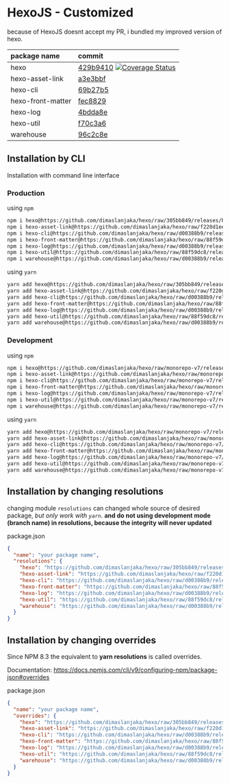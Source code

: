 # HexoJS - Customized
because of HexoJS doesnt accept my PR, i bundled my improved version of hexo.

| package name | commit |
| :--- | :--- | 
| hexo | [429b9410](https://github.com/dimaslanjaka/hexo/commit/429b9410)  [![Coverage Status](https://coveralls.io/repos/github/dimaslanjaka/hexo/badge.svg)](https://coveralls.io/github/dimaslanjaka/hexo) | 
| hexo-asset-link | [a3e3bbf](https://github.com/dimaslanjaka/hexo-asset-link/commit/a3e3bbf) | 
| hexo-cli | [69b27b5](https://github.com/dimaslanjaka/hexo-cli/commit/69b27b5) | 
| hexo-front-matter | [fec8829](https://github.com/dimaslanjaka/hexo-front-matter/commit/fec8829) | 
| hexo-log | [4bdda8e](https://github.com/dimaslanjaka/hexo-log/commit/4bdda8e) | 
| hexo-util | [f70c3a6](https://github.com/dimaslanjaka/hexo-util/commit/f70c3a6) | 
| warehouse | [96c2c8e](https://github.com/dimaslanjaka/warehouse/commit/96c2c8e) | 

## Installation by CLI
Installation with command line interface

### Production

using `npm`
```bash
npm i hexo@https://github.com/dimaslanjaka/hexo/raw/305bb849/releases/hexo.tgz
npm i hexo-asset-link@https://github.com/dimaslanjaka/hexo/raw/f220d1ee/releases/hexo-asset-link.tgz
npm i hexo-cli@https://github.com/dimaslanjaka/hexo/raw/d00388b9/releases/hexo-cli.tgz
npm i hexo-front-matter@https://github.com/dimaslanjaka/hexo/raw/88f59dc8/releases/hexo-front-matter.tgz
npm i hexo-log@https://github.com/dimaslanjaka/hexo/raw/d00388b9/releases/hexo-log.tgz
npm i hexo-util@https://github.com/dimaslanjaka/hexo/raw/88f59dc8/releases/hexo-util.tgz
npm i warehouse@https://github.com/dimaslanjaka/hexo/raw/d00388b9/releases/warehouse.tgz
```

using `yarn`
```bash
yarn add hexo@https://github.com/dimaslanjaka/hexo/raw/305bb849/releases/hexo.tgz
yarn add hexo-asset-link@https://github.com/dimaslanjaka/hexo/raw/f220d1ee/releases/hexo-asset-link.tgz
yarn add hexo-cli@https://github.com/dimaslanjaka/hexo/raw/d00388b9/releases/hexo-cli.tgz
yarn add hexo-front-matter@https://github.com/dimaslanjaka/hexo/raw/88f59dc8/releases/hexo-front-matter.tgz
yarn add hexo-log@https://github.com/dimaslanjaka/hexo/raw/d00388b9/releases/hexo-log.tgz
yarn add hexo-util@https://github.com/dimaslanjaka/hexo/raw/88f59dc8/releases/hexo-util.tgz
yarn add warehouse@https://github.com/dimaslanjaka/hexo/raw/d00388b9/releases/warehouse.tgz

```

### Development

using `npm`
```bash
npm i hexo@https://github.com/dimaslanjaka/hexo/raw/monorepo-v7/releases/hexo.tgz
npm i hexo-asset-link@https://github.com/dimaslanjaka/hexo/raw/monorepo-v7/releases/hexo-asset-link.tgz
npm i hexo-cli@https://github.com/dimaslanjaka/hexo/raw/monorepo-v7/releases/hexo-cli.tgz
npm i hexo-front-matter@https://github.com/dimaslanjaka/hexo/raw/monorepo-v7/releases/hexo-front-matter.tgz
npm i hexo-log@https://github.com/dimaslanjaka/hexo/raw/monorepo-v7/releases/hexo-log.tgz
npm i hexo-util@https://github.com/dimaslanjaka/hexo/raw/monorepo-v7/releases/hexo-util.tgz
npm i warehouse@https://github.com/dimaslanjaka/hexo/raw/monorepo-v7/releases/warehouse.tgz
```

using `yarn`
```bash
yarn add hexo@https://github.com/dimaslanjaka/hexo/raw/monorepo-v7/releases/hexo.tgz
yarn add hexo-asset-link@https://github.com/dimaslanjaka/hexo/raw/monorepo-v7/releases/hexo-asset-link.tgz
yarn add hexo-cli@https://github.com/dimaslanjaka/hexo/raw/monorepo-v7/releases/hexo-cli.tgz
yarn add hexo-front-matter@https://github.com/dimaslanjaka/hexo/raw/monorepo-v7/releases/hexo-front-matter.tgz
yarn add hexo-log@https://github.com/dimaslanjaka/hexo/raw/monorepo-v7/releases/hexo-log.tgz
yarn add hexo-util@https://github.com/dimaslanjaka/hexo/raw/monorepo-v7/releases/hexo-util.tgz
yarn add warehouse@https://github.com/dimaslanjaka/hexo/raw/monorepo-v7/releases/warehouse.tgz

```

## Installation by changing resolutions
changing module `resolutions` can changed whole source of desired package, _but only work with `yarn`_. **and do not using development mode (branch name) in resolutions, because the integrity will never updated**

package.json
```json
{
  "name": "your package name",
  "resolutions": {
    "hexo": "https://github.com/dimaslanjaka/hexo/raw/305bb849/releases/hexo.tgz",
    "hexo-asset-link": "https://github.com/dimaslanjaka/hexo/raw/f220d1ee/releases/hexo-asset-link.tgz",
    "hexo-cli": "https://github.com/dimaslanjaka/hexo/raw/d00388b9/releases/hexo-cli.tgz",
    "hexo-front-matter": "https://github.com/dimaslanjaka/hexo/raw/88f59dc8/releases/hexo-front-matter.tgz",
    "hexo-log": "https://github.com/dimaslanjaka/hexo/raw/d00388b9/releases/hexo-log.tgz",
    "hexo-util": "https://github.com/dimaslanjaka/hexo/raw/88f59dc8/releases/hexo-util.tgz",
    "warehouse": "https://github.com/dimaslanjaka/hexo/raw/d00388b9/releases/warehouse.tgz"
  }
}
```

## Installation by changing overrides

Since NPM 8.3 the equivalent to **yarn resolutions** is called overrides.

Documentation: https://docs.npmjs.com/cli/v9/configuring-npm/package-json#overrides

package.json
```json
{
  "name": "your package name",
  "overrides": {
    "hexo": "https://github.com/dimaslanjaka/hexo/raw/305bb849/releases/hexo.tgz",
    "hexo-asset-link": "https://github.com/dimaslanjaka/hexo/raw/f220d1ee/releases/hexo-asset-link.tgz",
    "hexo-cli": "https://github.com/dimaslanjaka/hexo/raw/d00388b9/releases/hexo-cli.tgz",
    "hexo-front-matter": "https://github.com/dimaslanjaka/hexo/raw/88f59dc8/releases/hexo-front-matter.tgz",
    "hexo-log": "https://github.com/dimaslanjaka/hexo/raw/d00388b9/releases/hexo-log.tgz",
    "hexo-util": "https://github.com/dimaslanjaka/hexo/raw/88f59dc8/releases/hexo-util.tgz",
    "warehouse": "https://github.com/dimaslanjaka/hexo/raw/d00388b9/releases/warehouse.tgz"
  }
}
```
